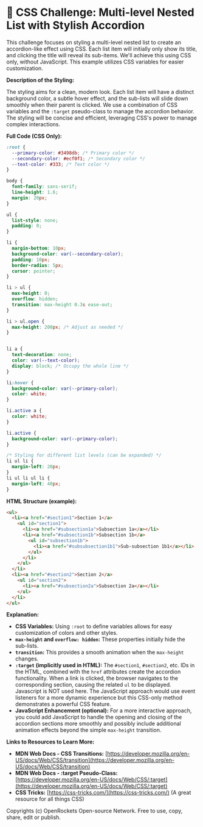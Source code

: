 # 🐞 CSS Challenge:  Multi-level Nested List with Stylish Accordion


This challenge focuses on styling a multi-level nested list to create an accordion-like effect using CSS.  Each list item will initially only show its title, and clicking the title will reveal its sub-items. We'll achieve this using CSS only, without JavaScript. This example utilizes CSS variables for easier customization.

**Description of the Styling:**

The styling aims for a clean, modern look.  Each list item will have a distinct background color,  a subtle hover effect, and the sub-lists will slide down smoothly when their parent is clicked. We use a combination of CSS variables and the `:target` pseudo-class to manage the accordion behavior.  The styling will be concise and efficient, leveraging CSS's power to manage complex interactions.


**Full Code (CSS Only):**

```css
:root {
  --primary-color: #3498db; /* Primary color */
  --secondary-color: #ecf0f1; /* Secondary color */
  --text-color: #333; /* Text color */
}

body {
  font-family: sans-serif;
  line-height: 1.6;
  margin: 20px;
}

ul {
  list-style: none;
  padding: 0;
}

li {
  margin-bottom: 10px;
  background-color: var(--secondary-color);
  padding: 10px;
  border-radius: 5px;
  cursor: pointer;
}

li > ul {
  max-height: 0;
  overflow: hidden;
  transition: max-height 0.3s ease-out;
}

li > ul.open {
  max-height: 200px; /* Adjust as needed */
}


li a {
  text-decoration: none;
  color: var(--text-color);
  display: block; /* Occupy the whole line */
}

li:hover {
  background-color: var(--primary-color);
  color: white;
}

li.active a {
  color: white;
}

li.active {
  background-color: var(--primary-color);
}

/* Styling for different list levels (can be expanded) */
li ul li {
  margin-left: 20px;
}
li ul li ul li {
  margin-left: 40px;
}

```

**HTML Structure (example):**

```html
<ul>
  <li><a href="#section1">Section 1</a>
    <ul id="section1">
      <li><a href="#subsection1a">Subsection 1a</a></li>
      <li><a href="#subsection1b">Subsection 1b</a>
        <ul id="subsection1b">
          <li><a href="#subsubsection1b1">Sub-subsection 1b1</a></li>
        </ul>
      </li>
    </ul>
  </li>
  <li><a href="#section2">Section 2</a>
    <ul id="section2">
      <li><a href="#subsection2a">Subsection 2a</a></li>
    </ul>
  </li>
</ul>
```

**Explanation:**

* **CSS Variables:**  Using `:root` to define variables allows for easy customization of colors and other styles.
* **`max-height` and `overflow: hidden`:** These properties initially hide the sub-lists.
* **`transition`:** This provides a smooth animation when the `max-height` changes.
* **`:target` (implicitly used in HTML):** The `#section1`, `#section2`, etc.  IDs in the HTML, combined with the `href` attributes create the accordion functionality. When a link is clicked, the browser navigates to the corresponding section, causing the related `ul` to be displayed.  Javascript is NOT used here.  The JavaScript approach would use event listeners for a more dynamic experience but this CSS-only method demonstrates a powerful CSS feature.
* **JavaScript Enhancement (optional):** For a more interactive approach, you could add JavaScript to handle the opening and closing of the accordion sections more smoothly and possibly include additional animation effects beyond the simple `max-height` transition.

**Links to Resources to Learn More:**

* **MDN Web Docs - CSS Transitions:** [https://developer.mozilla.org/en-US/docs/Web/CSS/transition](https://developer.mozilla.org/en-US/docs/Web/CSS/transition)
* **MDN Web Docs - :target Pseudo-Class:** [https://developer.mozilla.org/en-US/docs/Web/CSS/:target](https://developer.mozilla.org/en-US/docs/Web/CSS/:target)
* **CSS Tricks:** [https://css-tricks.com/](https://css-tricks.com/) (A great resource for all things CSS)


Copyrights (c) OpenRockets Open-source Network. Free to use, copy, share, edit or publish.

